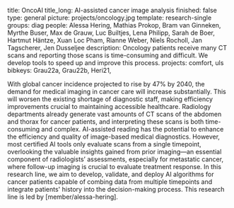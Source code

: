 title: OncoAI
title_long: AI-assisted cancer image analysis
finished: false
type: general
picture: projects/oncology.jpg
template: research-single
groups: diag
people: Alessa Hering, Mathias Prokop, Bram van Ginneken, Myrthe Buser, Max de Grauw, Luc Builtjes, Lena Philipp, Sarah de Boer, Hartmut Häntze, Xuan Loc Pham, Rianne Weber, Niels Rocholl, Jan Tagscherer, Jen Dusseljee
description: Oncology patients receive many CT scans and reporting those scans is time-consuming and difficult. We develop tools to speed up and improve this process.
projects: comfort, uls
bibkeys: Grau22a, Grau22b, Heri21,

With global cancer incidence projected to rise by 47% by 2040, the demand for medical imaging in cancer care will increase substantially. This will worsen the existing shortage of diagnostic staff, making efficiency improvements crucial to maintaining accessible healthcare. 
Radiology departments already generate vast amounts of CT scans of the abdomen and thorax for cancer patients, and interpreting these scans is both time-consuming and complex. AI-assisted reading has the potential to enhance the efficiency and quality of image-based medical diagnostics. However, most certified AI tools only evaluate scans from a single timepoint, overlooking the valuable insights gained from prior imaging—an essential component of radiologists’ assessments, especially for metastatic cancer, where follow-up imaging is crucial to evaluate treatment response. 
In this research line, we aim to develop, validate, and deploy AI algorithms for cancer patients capable of combing data from multiple timepoints and integrate patients' history into the decision-making process. This research line is led by [member/alessa-hering]. 

